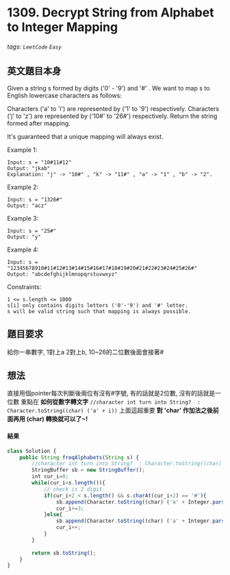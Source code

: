 # 1309. Decrypt String from Alphabet to Integer Mapping
###### tags: `LeetCode` `Easy`

## 英文題目本身
Given a string s formed by digits ('0' - '9') and '#' . We want to map s to English lowercase characters as follows:

Characters ('a' to 'i') are represented by ('1' to '9') respectively.
Characters ('j' to 'z') are represented by ('10#' to '26#') respectively. 
Return the string formed after mapping.

It's guaranteed that a unique mapping will always exist.

 

Example 1:
```
Input: s = "10#11#12"
Output: "jkab"
Explanation: "j" -> "10#" , "k" -> "11#" , "a" -> "1" , "b" -> "2".
```
Example 2:
```
Input: s = "1326#"
Output: "acz"
```
Example 3:
```
Input: s = "25#"
Output: "y"
```
Example 4:
```
Input: s = "12345678910#11#12#13#14#15#16#17#18#19#20#21#22#23#24#25#26#"
Output: "abcdefghijklmnopqrstuvwxyz"
```

Constraints:
```
1 <= s.length <= 1000
s[i] only contains digits letters ('0'-'9') and '#' letter.
s will be valid string such that mapping is always possible.
```
## 題目要求
給你一串數字, 1對上a 2對上b, 10~26的二位數後面會接著#
## 想法
直接用個pointer每次判斷後兩位有沒有#字號, 有的話就是2位數, 沒有的話就是一位數
重點在
**如何從數字轉文字**
`//character int turn into String?  : Character.toString((char) ('a' + i))`
上面這超重要
**對 'char' 作加法之後前面再用 (char) 轉換就可以了~!**
#### 結果
```javascript
class Solution {
    public String freqAlphabets(String s) {
        //character int turn into String?  : Character.toString((char) ('a' + i))
        StringBuffer sb = new StringBuffer();
        int cur_i=0;
        while(cur_i<s.length()){
            // check is 2 digit
            if(cur_i+2 < s.length() && s.charAt(cur_i+2) == '#'){
                sb.append(Character.toString((char) ('a' + Integer.parseInt(s.substring(cur_i,cur_i+2))-1)));
                cur_i+=3;
            }else{
                sb.append(Character.toString((char) ('a' + Integer.parseInt(s.substring(cur_i,cur_i+1))-1)));
                cur_i++;
            }
        }
        
        return sb.toString();
    }
}
```
